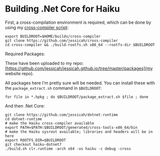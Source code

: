 # Building .Net Core for Haiku

First, a cross-compilation environment is required, which can be done by using my [cross-compiler script](https://github.com/jessicah/cross-compiler):

    export BUILDROOT=$HOME/builds/cross-compiler
    git clone https://github.com/jessicah/cross-compiler
    cd cross-compiler && ./build-rootfs.sh x86_64 --rootfs-dir $BUILDROOT

Required Packages:

These have been uploaded to my repo: [https://github.com/jessicah/jessicah.github.io/tree/master/packages](my website repo).

All packages here I'm pretty sure will be needed. You can install these with the `package_extract.sh` command
in `$BUILDROOT`:

    for file in *.hpkg ; do $BUILDROOT/package_extract.sh $file ; done

And then .Net Core:

    git clone https://github.com/jessicah/dotnet-runtime
    cd dotnet-runtime
    # make the Haiku cross-compiler available
    export PATH=$PATH:$BUILDROOT/generated/cross-tools-x86_64/bin
    # make the Haiku sysroot available; libraries and headers will be in here
    export ROOTFS_DIR=$BUILDROOT
    git checkout haiku-dotnet7
    ./build.sh clr.runtime -arch x64 -os haiku -c debug -cross
